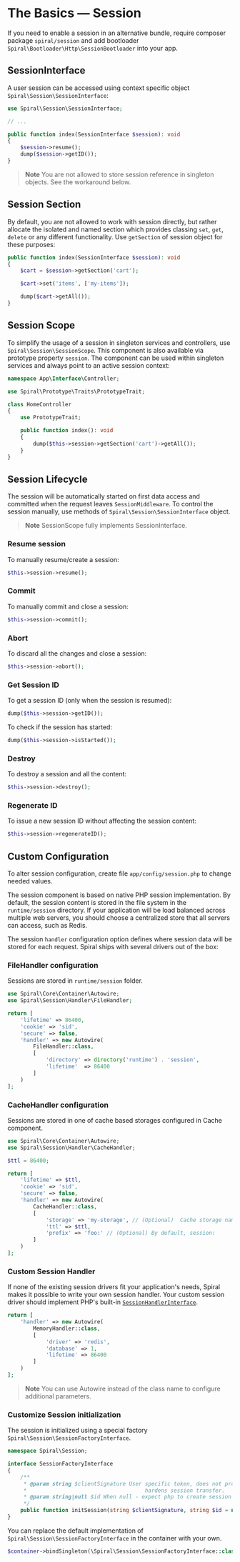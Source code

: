 # The Basics — Session

If you need to enable a session in an alternative bundle, require composer package `spiral/session` and add
bootloader `Spiral\Bootloader\Http\SessionBootloader` into your app.

## SessionInterface

A user session can be accessed using context specific object `Spiral\Session\SessionInterface`:

```php app/src/Interface/Controller/HomeController.php
use Spiral\Session\SessionInterface;

// ...

public function index(SessionInterface $session): void
{
    $session->resume();
    dump($session->getID());
}
```

> **Note**
> You are not allowed to store session reference in singleton objects. See the workaround below.

## Session Section

By default, you are not allowed to work with session directly, but rather allocate the isolated and named section
which provides classing `set`, `get`, `delete` or any different functionality. Use `getSection` of session object for
these
purposes:

```php app/src/Interface/Controller/HomeController.php
public function index(SessionInterface $session): void
{
    $cart = $session->getSection('cart');

    $cart->set('items', ['my-items']);

    dump($cart->getAll());
}
```

## Session Scope

To simplify the usage of a session in singleton services and controllers, use `Spiral\Session\SessionScope`. This
component is also available via prototype property `session`. The component can be used within singleton services and
always point to an active session context:

```php app/src/Interface/Controller/HomeController.php
namespace App\Interface\Controller;

use Spiral\Prototype\Traits\PrototypeTrait;

class HomeController
{
    use PrototypeTrait;

    public function index(): void
    {
        dump($this->session->getSection('cart')->getAll());
    }
}
```

## Session Lifecycle

The session will be automatically started on first data access and committed when the request
leaves `SessionMiddleware`. To control the session manually, use methods of `Spiral\Session\SessionInterface` object.

> **Note**
> SessionScope fully implements SessionInterface.

### Resume session

To manually resume/create a session:

```php
$this->session->resume();
```

### Commit

To manually commit and close a session:

```php
$this->session->commit();
```

### Abort

To discard all the changes and close a session:

```php
$this->session->abort();
```

### Get Session ID

To get a session ID (only when the session is resumed):

```php
dump($this->session->getID());
```

To check if the session has started:

```php
dump($this->session->isStarted());
```

### Destroy

To destroy a session and all the content:

```php
$this->session->destroy();
``` 

### Regenerate ID

To issue a new session ID without affecting the session content:

```php
$this->session->regenerateID();
```

## Custom Configuration

To alter session configuration, create file `app/config/session.php` to change needed values.

The session component is based on native PHP session implementation. By default, the session content is stored in the
file system in the `runtime/session` directory. If your application will be load balanced across multiple web servers,
you should choose a centralized store that all servers can access, such as Redis.

The session `handler` configuration option defines where session data will be stored for each request.
Spiral ships with several drivers out of the box:

### **FileHandler** configuration

Sessions are stored in `runtime/session` folder.

```php app/config/session.php
use Spiral\Core\Container\Autowire;
use Spiral\Session\Handler\FileHandler;

return [
    'lifetime' => 86400,
    'cookie' => 'sid',
    'secure' => false,
    'handler' => new Autowire(
        FileHandler::class,
        [
            'directory' => directory('runtime') . 'session',
            'lifetime'  => 86400
        ]
    )
];
```

### **CacheHandler** configuration

Sessions are stored in one of cache based storages configured in Cache component.

```php app/config/session.php
use Spiral\Core\Container\Autowire;
use Spiral\Session\Handler\CacheHandler;

$ttl = 86400;

return [
    'lifetime' => $ttl,
    'cookie' => 'sid',
    'secure' => false,
    'handler' => new Autowire(
        CacheHandler::class,
        [
            'storage' => 'my-storage', // (Optional)  Cache storage name. Default - current cache storage
            'ttl' => $ttl,
            'prefix' => 'foo:' // (Optional) By default, session:
        ]
    )
];
```

### Custom Session Handler

If none of the existing session drivers fit your application's needs, Spiral makes it possible to write your own session
handler. Your custom session driver should implement PHP's
built-in [`SessionHandlerInterface`](https://www.php.net/manual/en/class.sessionhandlerinterface.php).

```php app/config/session.php
return [
    'handler' => new Autowire(
        MemoryHandler::class,
        [
            'driver' => 'redis',
            'database' => 1,
            'lifetime' => 86400
        ]
    )
];
```

> **Note**
> You can use Autowire instead of the class name to configure additional parameters.

### Customize Session initialization

The session is initialized using a special factory `Spiral\Session\SessionFactoryInterface`.

```php
namespace Spiral\Session;

interface SessionFactoryInterface
{
    /**
     * @param string $clientSignature User specific token, does not provide full security but
     *                                     hardens session transfer.
     * @param string|null $id When null - expect php to create session automatically.
     */
    public function initSession(string $clientSignature, string $id = null): SessionInterface;
}
```

You can replace the default implementation of `Spiral\Session\SessionFactoryInterface` in the container with your own.

```php
$container->bindSingleton(\Spiral\Session\SessionFactoryInterface::class, CustomSessionFactory::class);
```
